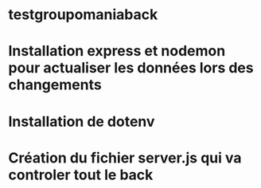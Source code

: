 # testgroupomaniaback

# Installation express et nodemon pour actualiser les données lors des changements
# Installation de dotenv
# Création du fichier server.js qui va controler tout le back
